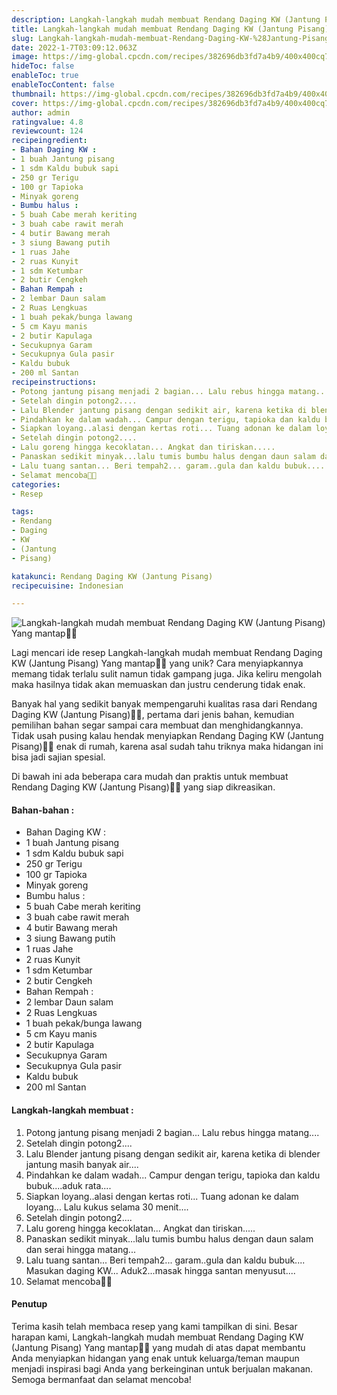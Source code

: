 ```yaml
---
description: Langkah-langkah mudah membuat Rendang Daging KW (Jantung Pisang) Yang mantap"
title: Langkah-langkah mudah membuat Rendang Daging KW (Jantung Pisang) Yang mantap
slug: Langkah-langkah-mudah-membuat-Rendang-Daging-KW-%28Jantung-Pisang%29-Yang-mantap
date: 2022-1-7T03:09:12.063Z
image: https://img-global.cpcdn.com/recipes/382696db3fd7a4b9/400x400cq70/photo.jpg
hideToc: false
enableToc: true
enableTocContent: false
thumbnail: https://img-global.cpcdn.com/recipes/382696db3fd7a4b9/400x400cq70/photo.jpg
cover: https://img-global.cpcdn.com/recipes/382696db3fd7a4b9/400x400cq70/photo.jpg
author: admin
ratingvalue: 4.8
reviewcount: 124
recipeingredient:
- Bahan Daging KW :
- 1 buah Jantung pisang
- 1 sdm Kaldu bubuk sapi
- 250 gr Terigu
- 100 gr Tapioka
- Minyak goreng
- Bumbu halus :
- 5 buah Cabe merah keriting
- 3 buah cabe rawit merah
- 4 butir Bawang merah
- 3 siung Bawang putih
- 1 ruas Jahe
- 2 ruas Kunyit
- 1 sdm Ketumbar
- 2 butir Cengkeh
- Bahan Rempah :
- 2 lembar Daun salam
- 2 Ruas Lengkuas
- 1 buah pekak/bunga lawang
- 5 cm Kayu manis
- 2 butir Kapulaga
- Secukupnya Garam
- Secukupnya Gula pasir
- Kaldu bubuk
- 200 ml Santan
recipeinstructions:
- Potong jantung pisang menjadi 2 bagian... Lalu rebus hingga matang....
- Setelah dingin potong2....
- Lalu Blender jantung pisang dengan sedikit air, karena ketika di blender jantung masih banyak air....
- Pindahkan ke dalam wadah... Campur dengan terigu, tapioka dan kaldu bubuk....aduk rata....
- Siapkan loyang..alasi dengan kertas roti... Tuang adonan ke dalam loyang... Lalu kukus selama 30 menit....
- Setelah dingin potong2....
- Lalu goreng hingga kecoklatan... Angkat dan tiriskan.....
- Panaskan sedikit minyak...lalu tumis bumbu halus dengan daun salam dan serai hingga matang...
- Lalu tuang santan... Beri tempah2... garam..gula dan kaldu bubuk.... Masukan daging KW... Aduk2...masak hingga santan menyusut....
- Selamat mencoba🥰🙏
categories:
- Resep

tags:
- Rendang
- Daging
- KW
- (Jantung
- Pisang)

katakunci: Rendang Daging KW (Jantung Pisang)
recipecuisine: Indonesian

---
```


![Langkah-langkah mudah membuat Rendang Daging KW (Jantung Pisang) Yang mantap👩‍🍳](https://img-global.cpcdn.com/recipes/382696db3fd7a4b9/400x400cq70/photo.jpg)

Lagi mencari ide resep Langkah-langkah mudah membuat Rendang Daging KW (Jantung Pisang) Yang mantap👩‍🍳 yang unik? Cara menyiapkannya memang tidak terlalu sulit namun tidak gampang juga. Jika keliru mengolah maka hasilnya tidak akan memuaskan dan justru cenderung tidak enak.

Banyak hal yang sedikit banyak mempengaruhi kualitas rasa dari Rendang Daging KW (Jantung Pisang)👩‍🍳, pertama dari jenis bahan, kemudian pemilihan bahan segar sampai cara membuat dan menghidangkannya. Tidak usah pusing kalau hendak menyiapkan Rendang Daging KW (Jantung Pisang)👩‍🍳 enak di rumah, karena asal sudah tahu triknya maka hidangan ini bisa jadi sajian spesial.

Di bawah ini ada beberapa cara mudah dan praktis untuk membuat Rendang Daging KW (Jantung Pisang)👩‍🍳 yang siap dikreasikan.

<!--inarticleads1-->

#### Bahan-bahan :

- Bahan Daging KW :
- 1 buah Jantung pisang
- 1 sdm Kaldu bubuk sapi
- 250 gr Terigu
- 100 gr Tapioka
- Minyak goreng
- Bumbu halus :
- 5 buah Cabe merah keriting
- 3 buah cabe rawit merah
- 4 butir Bawang merah
- 3 siung Bawang putih
- 1 ruas Jahe
- 2 ruas Kunyit
- 1 sdm Ketumbar
- 2 butir Cengkeh
- Bahan Rempah :
- 2 lembar Daun salam
- 2 Ruas Lengkuas
- 1 buah pekak/bunga lawang
- 5 cm Kayu manis
- 2 butir Kapulaga
- Secukupnya Garam
- Secukupnya Gula pasir
- Kaldu bubuk
- 200 ml Santan

<!--inarticleads2-->

#### Langkah-langkah membuat :

1. Potong jantung pisang menjadi 2 bagian... Lalu rebus hingga matang....
1. Setelah dingin potong2....
1. Lalu Blender jantung pisang dengan sedikit air, karena ketika di blender jantung masih banyak air....
1. Pindahkan ke dalam wadah... Campur dengan terigu, tapioka dan kaldu bubuk....aduk rata....
1. Siapkan loyang..alasi dengan kertas roti... Tuang adonan ke dalam loyang... Lalu kukus selama 30 menit....
1. Setelah dingin potong2....
1. Lalu goreng hingga kecoklatan... Angkat dan tiriskan.....
1. Panaskan sedikit minyak...lalu tumis bumbu halus dengan daun salam dan serai hingga matang...
1. Lalu tuang santan... Beri tempah2... garam..gula dan kaldu bubuk.... Masukan daging KW... Aduk2...masak hingga santan menyusut....
1. Selamat mencoba🥰🙏

#### Penutup

Terima kasih telah membaca resep yang kami tampilkan di sini. Besar harapan kami, Langkah-langkah mudah membuat Rendang Daging KW (Jantung Pisang) Yang mantap👩‍🍳 yang mudah di atas dapat membantu Anda menyiapkan hidangan yang enak untuk keluarga/teman maupun menjadi inspirasi bagi Anda yang berkeinginan untuk berjualan makanan. Semoga bermanfaat dan selamat mencoba!